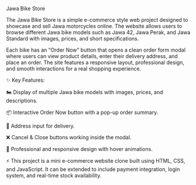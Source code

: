 Jawa Bike Store

The Jawa Bike Store is a simple e-commerce style web project designed to showcase and sell Jawa motorcycles online. The website allows users to browse different Jawa bike models such as Jawa 42, Jawa Perak, and Jawa Standard with images, prices, and short specifications.

Each bike has an “Order Now” button that opens a clean order form modal where users can view product details, enter their delivery address, and place an order. The site features a responsive layout, professional design, and smooth interactions for a real shopping experience.

✨ Key Features:

🏍️ Display of multiple Jawa bike models with images, prices, and descriptions.

📦 Interactive Order Now button with a pop-up order summary.

📝 Address input for delivery.

❌ Cancel & Close buttons working inside the modal.

🎨 Professional and responsive design with hover animations.

⚡ This project is a mini e-commerce website clone built using HTML, CSS, and JavaScript. It can be extended to include payment integration, login system, and real-time stock availability.
